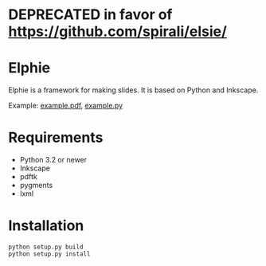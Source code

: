 # DEPRECATED in favor of https://github.com/spirali/elsie/

# Elphie

Elphie is a framework for making slides.
It is based on Python and Inkscape.

Example: [example.pdf](example/example.pdf), [example.py](example/example.py)

# Requirements

* Python 3.2 or newer
* Inkscape
* pdftk
* pygments
* lxml

# Installation

    python setup.py build
    python setup.py install
